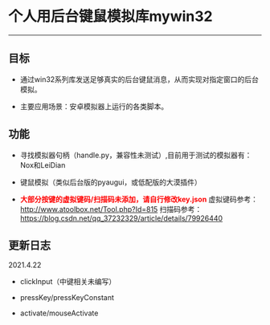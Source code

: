 # 个人用后台键鼠模拟库mywin32

---
## 目标

-	通过win32系列库发送足够真实的后台键鼠消息，从而实现对指定窗口的后台模拟。

-	主要应用场景：安卓模拟器上运行的各类脚本。

## 功能

-	寻找模拟器句柄（handle.py，兼容性未测试）,目前用于测试的模拟器有：Nox和LeiDian

-	键鼠模拟（类似后台版的pyaugui，或低配版的大漠插件）

- <font color='red'> **大部分按键的虚拟键码/扫描码未添加，请自行修改key.json**</font>
虚拟键码参考：http://www.atoolbox.net/Tool.php?Id=815
扫描码参考：https://blog.csdn.net/qq_37232329/article/details/79926440

## 更新日志

2021.4.22

-	clickInput（中键相关未编写）

-	pressKey/pressKeyConstant

-	activate/mouseActivate





